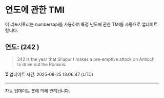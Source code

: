 
# 연도에 관한 TMI

이 리포지토리는 numbersapi를 사용하여 특정 년도에 관한 TMI를 자동으로 업데이트합니다.

## 연도: (242 )
> 242 is the year that Shapur I makes a pre-emptive attack on Antioch to drive out the Romans.

⏳ 업데이트 시간: 2025-08-25 13:06:47 (UTC)

---
자동 업데이트 봇에 의해 관리됩니다.
